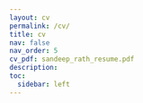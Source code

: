 ```yaml
---
layout: cv
permalink: /cv/
title: cv
nav: false
nav_order: 5
cv_pdf: sandeep_rath_resume.pdf
description: 
toc:
  sidebar: left
---
```



<object data="/assets/pdf/sandeep_rath_resume.pdf#toolbar=0&navpanes=0" width="1000" height="1000" type='application/pdf'></object>
